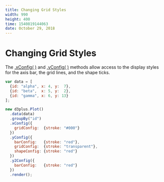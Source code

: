 ```yaml
---
title: Changing Grid Styles
width: 990
height: 400
time: 1540819144063
date: October 29, 2018
---
```


# Changing Grid Styles

The [.xConfig( )](http://d3plus.org/docs/#Plot.xConfig) and [.yConfig( )](http://d3plus.org/docs/#Plot.yConfig) methods allow access to the display styles for the axis bar, the grid lines, and the shape ticks.

```js
var data = [
  {id: "alpha", x: 4, y:  7},
  {id: "beta",  x: 5, y:  2},
  {id: "gamma", x: 6, y: 13}
];

new d3plus.Plot()
  .data(data)
  .groupBy("id")
  .xConfig({
    gridConfig:  {stroke: "#000"}
  })
  .yConfig({
    barConfig:   {stroke: "red"},
    gridConfig:  {stroke: "transparent"},
    shapeConfig: {stroke: "red"}
  })
  .y2Config({
    barConfig:   {stroke: "red"}
  })
  .render();
```
